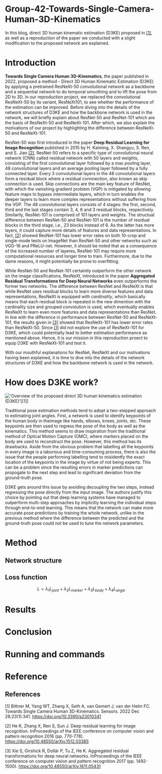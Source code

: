 # Group-42-Towards-Single-Camera-Human-3D-Kinematics
In this blog, direct 3D human kinematic estimation (D3KE) proposed in [[1]](#1), as well as a reproduction of the paper we conducted with a slight modification to the proposed network are explained.


# Introduction
**Towards Single Camera Human 3D-Kinematics**, the paper published in 2022, proposed a method - Direct 3D Human Kinematic Estimation (D3KE) by applying a pretrained ResNeXt-50 convolutional network as a backbone and a sequential network to do temporal smoothing and to lift the pose from 2D to 3D. In our reproduction project, we replaced the convolutional ResNeXt-50 by its variant, ResNeXt101, to see whether the performance of the estimation can be improved.
Before diving into the details of the network structures of D3KE and how the backbone network is used in the network, we will briefly explain about ResNet-50 and ResNet-101 which are the basis of ResNeXt-50 and ResNeXt-101. After which, we also explain the motivations of our project by highlighting the difference between ResNeXt-50 and ResNeXt-101.


ResNet-50 was first introduced in the paper **Deep Residual Learning for Image Recognition** published in 2015 by H. Kaiming, X. Shangyu, S. Ren, and S. Jian [[2]](#2). ResNet-50 refers to a specific type of convolutional neural network (CNN) called residual network with 50 layers and weights, consisting of the first convolutional layer followed by a max pooling layer, 48 convolutional layers and an average pooling layer followed by a fully connected layer. Every 3 convolutional layers in the 48 convolutional layers form a residual block where a residual connnection, also known as skip connection is used. Skip connections are the main key feature of ResNet, with which the vanishing gradient problem (VGP) is mitigated by allowing feature maps to bypass intermediate layers, which in turn enables the deeper layers to learn more complex representations without suffering from the VGP. The 48 convolutional layers consists of 4 stages: the first, second, third and the last stages contain 3, 4, 6 and 3 residual blocks, respectively. Similarlly, ResNet-101 is comprised of 101 layers and weights. The structual difference between ResNet-50 and ResNet-101 is the number of residual blocks in the third stage, i.e., 23 blocks instead of 6. As the latter has more layers, it could capture more details of features and data representations. In fact, [[2]](#2) shoewd ResNet-101 has lower error rates on both 10-crop and single-mode tests on ImageNet than ResNet-50 and other networks such as VGG-16 and PReLU-net. However, it should be noted that as a consequence of the increased number of layeres, ResNet-101 may require more computational resources and longer time to train. Furthermore, due to the dame reasons, it might potentially be prone to overfitting.


While ResNet-50 and ResNet-101 certaintly outperform the other network on the image classifications, ResNeXt, introduced in the paper **Aggregated Residual Transformations for Deep Neural Networks** even outperforms the former two networks. The difference between ResNet and ResNeXt is that while ResNet uses residual blocks to learn more diverse features and data representations, ResNeXt is equipped with *cardinality*, which basically means that each residual block is repeated in the new dimention with the cardinality size and grouped convolution is used, which eventually enables ResNeXt to learn even more features and data representations than ResNet. In line with the difference in performance between ResNet-50 and ResNeXt-101, the results given in [[3]](#3) showed that ResNeXt-101 has lower error rates than ResNeXt-50. Since [[1]](#1) did not explore the use of ResNeXt-101 for D3KE, which could potentially lead to better estimation performance as mentioned above. Hence, it is our mission in this reproduction proect to equip D3KE with ResNeXt-101 and test it.

With our mouthful explanations for ResNet, ResNeXt and our motivations having been explained, it is time to dive into the details of the network structures of D3KE and how the backbone network is used in the network.

# How does D3KE work?
!['Overview of the proposed direct 3D human kinematics estimation (D3KE)'[[1]]](https://user-images.githubusercontent.com/104576899/234027838-11b4e92e-5fe1-4a5f-abb9-3866960eaa8a.png)

Traditional pose estimation methods tend to adopt a two-stepped approach to estimating joint angles. First, a network is used to identify keypoints of the human body in theimage like hands, elbows, knees, joints, etc. These keypoints are then used to regress the pose of the body as well as the kinematics. This method seems to draw inspiration from the traditional method of Optical Motion Capture (OMC), where markers placed on the body are used to reconstruct the pose. However, this method has its drawbacks. Aside from the obvious problem that labelling all the keypoints in every image is a laborious and time-consuming process, there is also the issue that the people performing labelling tend to misidentfy the exact location of the keypoints in the image by virtue of not being experts. This can be a problem since the resulting errors in marker predictions can propogate to the next step and lead to significant deviation from the ground-truth pose.

D3KE gets around this issue by avoiding decoupling the two steps, instead regressing the pose directly from the input image. The authors justify this choice by pointing out that deep learning systems have managed to outperform multi-step approaches by implicitly learning the individual steps through end-to-end learning. This means that the network can make more accurate pose predictions by training the whole network, unlike in the previous method where the difference between the predicted and the ground-truth pose could not be used to tune the network parameters.

# Method

## Network structure

## Loss function

$$
L = \lambda_1 L_{joint} + \lambda_2 L_{marker} + \lambda_3 L_{body} + \lambda_4 L_{angle}
$$

# Results

# Conclusion

# Running and commands

# Reference


## References
<a id="1">[1]</a> 
Bittner M, Yang WT, Zhang X, Seth A, van Gemert J, van der Helm FC. Towards Single Camera Human 3D-Kinematics. Sensors. 2022 Dec 28;23(1):341. https://doi.org/10.3390/s23010341

<a id="2">[2]</a> 
He K, Zhang X, Ren S, Sun J. Deep residual learning for image recognition. InProceedings of the IEEE conference on computer vision and pattern recognition 2016 (pp. 770-778).
https://doi.org/10.48550/arXiv.1512.03385

<a id="3">[3]</a> 
Xie S, Girshick R, Dollár P, Tu Z, He K. Aggregated residual transformations for deep neural networks. InProceedings of the IEEE conference on computer vision and pattern recognition 2017 (pp. 1492-1500).
https://doi.org/10.48550/arXiv.1611.05431

